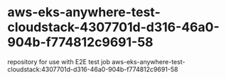 # aws-eks-anywhere-test-cloudstack-4307701d-d316-46a0-904b-f774812c9691-58
repository for use with E2E test job aws-eks-anywhere-test-cloudstack:4307701d-d316-46a0-904b-f774812c9691-58
